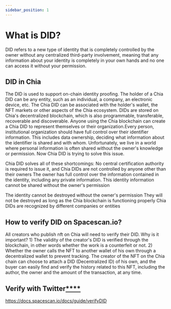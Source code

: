```yaml
---
sidebar_position: 1
---
```


# **What is DID?**

DID refers to a new type of identity that is completely controlled by the owner without any centralized third-party involvement, meaning that any information about your identity is completely in your own hands and no one can access it without your permission.


## **DID in Chia**

The DID is used to support on-chain identity proofing. The holder of a Chia DID can be any entity, such as an individual, a company, an electronic device, etc. The Chia DID can be associated with the holder's wallet, the NFT markets or other aspects of the Chia ecosystem. DIDs are stored on Chia's decentralized blockchain, which is also programmable, transferable, recoverable and discoverable. Anyone using the Chia blockchain can create a Chia DID to represent themselves or their organization.Every person, institutional organization should have full control over their identifier information. This includes data ownership, deciding what information about the identifier is shared and with whom. Unfortunately, we live in a world where personal information is often shared without the owner's knowledge or permission. Now Chia DID is trying to solve this issue.

Chia DID solves all of these shortcomings:
No central certification authority is required to issue it, and Chia DIDs are not controlled by anyone other than their owners
The owner has full control over the information contained in the identity, including any private information. This identity information cannot be shared without the owner's permission

The identity cannot be destroyed without the owner's permission
They will not be destroyed as long as the Chia blockchain is functioning properly
Chia DIDs are recognized by different companies or entities



## **How to verify DID on Spacescan.io?**

All creators who publish nft on Chia will need to verify their DID. Why is it important? 1) The validity of the creator's DID is verified through the blockchain, in other words whether the work is a counterfeit or not. 2) Whether the owner calls the NFT to another wallet of his own through a decentralized wallet to prevent tracking. The creator of the NFT on the Chia chain can choose to attach a DID (Decentralized ID) of his own, and the buyer can easily find and verify the history related to this NFT, including the author, the owner and the amount of the transaction, at any time.



## **Verify with Twitter**[****](https://docs.spacescan.io/docs/guide/verifyDID#1-verify-with-twitter)

https://docs.spacescan.io/docs/guide/verifyDID